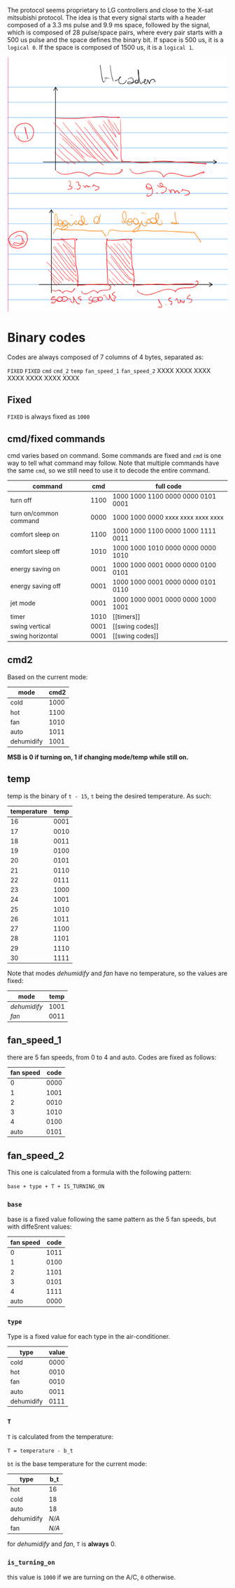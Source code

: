 The protocol seems proprietary to LG controllers and close to the X-sat mitsubishi protocol. The idea is that every signal starts with a header composed of a 3.3 ms pulse and 9.9 ms space, followed by the signal, which is composed of 28 pulse/space pairs, where every pair starts with a 500 us pulse and the space defines the binary bit. If space is 500 us, it is a `logical 0`. If the space is composed of 1500 us, it is a `logical 1`.

![protocol summary](protocol_summary.png)

# Binary codes
Codes are always composed of 7 columns of 4 bytes, separated as:

`FIXED` `FIXED`      `cmd` `cmd_2` `temp` `fan_speed_1` `fan_speed_2`
XXXX       XXXX     XXXX XXXX     XXXX    XXXX                 XXXX

## Fixed
`FIXED` is always fixed as `1000`
## cmd/fixed commands

cmd varies based on command. Some commands are fixed and `cmd` is one way to tell what command may follow. Note that multiple commands have the same `cmd`, so we still need to use it to decode the entire command.

| command                | cmd  | full code                              |
| ---------------------- | ---- | -------------------------------------- |
| turn off               | 1100 | 1000 1000 1100 0000 0000 0101 0001     |
| turn on/common command | 0000 | 1000 1000 0000 xxxx xxxx xxxx xxxx     |
| comfort sleep on       | 1100 | 1000 1000 1100 0000 1000 1111 0011     |
| comfort sleep off      | 1010 | 1000 1000 1010 0000 0000 0000 1010     |
| energy saving on       | 0001 | 1000 1000 0001 0000 0000 0100 0101     |
| energy saving off      | 0001 | 1000 1000 0001 0000 0000 0101 0110<br> |
| jet mode               | 0001 | 1000 1000 0001 0000 0000 1000 1001     |
| timer                  | 1010 | [[timers]]                             |
| swing vertical         | 0001 | [[swing codes]]                        |
| swing horizontal       | 0001 | [[swing codes]]                        |

## cmd2

Based on the current mode:

| **mode**   | **cmd2** |
| ---------- | -------- |
| cold       | 1000     |
| hot        | 1100     |
| fan        | 1010     |
| auto       | 1011     |
| dehumidify | 1001     |

**MSB is 0 if turning on, 1 if changing mode/temp while still on.**
## temp

temp is the binary of `t - 15`, `t` being the desired temperature.
As such:

| temperature | temp |
| ----------- | ---- |
| 16          | 0001 |
| 17          | 0010 |
| 18          | 0011 |
| 19          | 0100 |
| 20          | 0101 |
| 21          | 0110 |
| 22          | 0111 |
| 23          | 1000 |
| 24          | 1001 |
| 25          | 1010 |
| 26          | 1011 |
| 27          | 1100 |
| 28          | 1101 |
| 29          | 1110 |
| 30          | 1111 |

Note that modes *dehumidify* and *fan* have no temperature, so the values are fixed:

| **mode**     | **temp** |
| ------------ | -------- |
| *dehumidify* | 1001     |
| *fan*        | 0011     |

## fan_speed_1

there are 5 fan speeds, from 0 to 4 and auto. Codes are fixed as follows:

| **fan speed** | **code** |
| ------------- | -------- |
| 0             | 0000     |
| 1             | 1001     |
| 2             | 0010     |
| 3             | 1010     |
| 4             | 0100     |
| auto          | 0101     |

## **fan_speed_2**

This one is calculated from a formula with the following pattern:

`base + type + T + IS_TURNING_ON`

### `base`
base is a fixed value following the same pattern as the 5 fan speeds, but with diffeSrent values:

| **fan speed** | **code** |
| ------------- | -------- |
| 0             | 1011     |
| 1             | 0100     |
| 2             | 1101     |
| 3             | 0101     |
| 4             | 1111     |
| auto          | 0000     |
### `type`

Type is  a fixed value for each type in the air-conditioner.

| **type**<br> | **value** |
| ------------ | --------- |
| cold         | 0000      |
| hot          | 0010      |
| fan          | 0010      |
| auto         | 0011      |
| dehumidify   | 0111      |
### `T`

`T` is calculated from the temperature:

`T = temperature - b_t`

`bt` is the base temperature for the current  mode:

| **type**   | **b_t** |
| ---------- | ------- |
| hot        | 16      |
| cold       | 18      |
| auto       | 18<br>  |
| dehumidify | *N/A*   |
| fan        | *N/A*   |
for *dehumidify*  and *fan*, `T` is **always** 0.

### `is_turning_on`

this value is `1000` if we are turning on the A/C, `0` otherwise.

